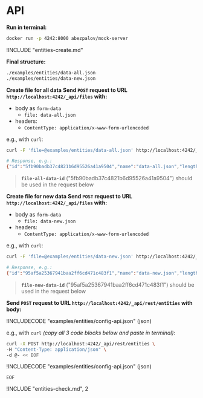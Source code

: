 # API

**Run in terminal:**

```bash
docker run -p 4242:8000 abezpalov/mock-server
```

!INCLUDE "entities-create.md"

**Final structure:**

```bash
./examples/entities/data-all.json
./examples/entities/data-new.json
```

**Create file for all data**
**Send `POST` request to URL `http://localhost:4242/_api/files` with:**

- body as `form-data`
  - `file: data-all.json`
- headers:
  - `ContentType: application/x-www-form-urlencoded`

e.g., with `curl`:

```bash
curl -F 'file=@examples/entities/data-all.json' http://localhost:4242/_api/files

# Response, e.g.:
{"id":"5fb90badb37c4821b6d95526a41a9504","name":"data-all.json","length":1166}
```

> **`file-all-data-id`** ("5fb90badb37c4821b6d95526a41a9504") should be used in the request below

**Create file for new data**
**Send `POST` request to URL `http://localhost:4242/_api/files` with:**

- body as `form-data`
  - `file: data-new.json`
- headers:
  - `ContentType: application/x-www-form-urlencoded`

e.g., with `curl`:

```bash
curl -F 'file=@examples/entities/data-new.json' http://localhost:4242/_api/files

# Response, e.g.:
{"id":"95af5a25367941baa2ff6cd471c483f1","name":"data-new.json","length":113}
```

> **`file-new-data-id`** ("95af5a25367941baa2ff6cd471c483f1") should be used in the request below

**Send `POST` request to URL `http://localhost:4242/_api/rest/entities` with body:**

!INCLUDECODE "examples/entities/config-api.json" (json)

e.g., with `curl` _(copy all 3 code blocks below and paste in terminal)_:

```bash
curl -X POST http://localhost:4242/_api/rest/entities \
-H "Content-Type: application/json" \
-d @- << EOF
```

!INCLUDECODE "examples/entities/config-api.json" (json)

```
EOF
```

!INCLUDE "entities-check.md", 2
